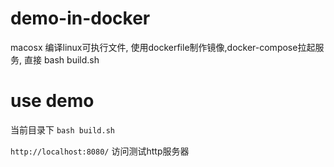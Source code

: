 # demo-in-docker
macosx 编译linux可执行文件,
使用dockerfile制作镜像,docker-compose拉起服务, 
直接 bash  build.sh

# use demo
当前目录下
```bash build.sh```

```http://localhost:8080/``` 访问测试http服务器
